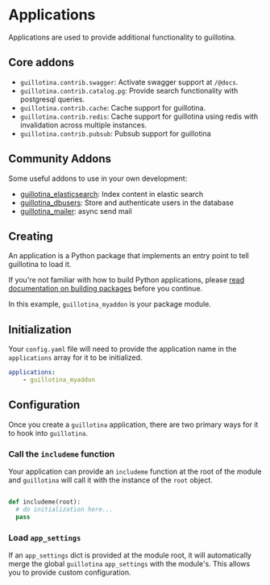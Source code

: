 # Applications

Applications are used to provide additional functionality to guillotina.


## Core addons

- `guillotina.contrib.swagger`: Activate swagger support at `/@docs`.
- `guillotina.contrib.catalog.pg`: Provide search functionality with postgresql queries.
- `guillotina.contrib.cache`: Cache support for guillotina.
- `guillotina.contrib.redis`: Cache support for guillotina using redis with invalidation across multiple instances.
- `guillotina.contrib.pubsub`: Pubsub support for guillotina


## Community Addons

Some useful addons to use in your own development:

- [guillotina_elasticsearch](https://github.com/guillotinaweb/guillotina_elasticsearch/): Index content in elastic search
- [guillotina_dbusers](https://github.com/guillotinaweb/guillotina_dbusers): Store and authenticate users in the database
- [guillotina_mailer](https://github.com/guillotinaweb/guillotina_mailer): async send mail


## Creating

An application is a Python package that implements an entry point to tell guillotina
to load it.

If you're not familiar with how to build Python applications, please
[read documentation on building packages](https://python-packaging.readthedocs.io/en/latest/)
before you continue.

In this example, `guillotina_myaddon` is your package module.


## Initialization

Your `config.yaml` file will need to provide the application name in the
`applications` array for it to be initialized.


```yaml
applications:
    - guillotina_myaddon

```


## Configuration

Once you create a `guillotina` application, there are two primary ways for it
to hook into `guillotina`.


### Call the `includeme` function

Your application can provide an `includeme` function at the root of the module
and `guillotina` will call it with the instance of the `root` object.

```python

def includeme(root):
  # do initialization here...
  pass
```

### Load `app_settings`

If an `app_settings` dict is provided at the module root, it will automatically
merge the global `guillotina` `app_settings` with the module's. This allows you
to provide custom configuration.
